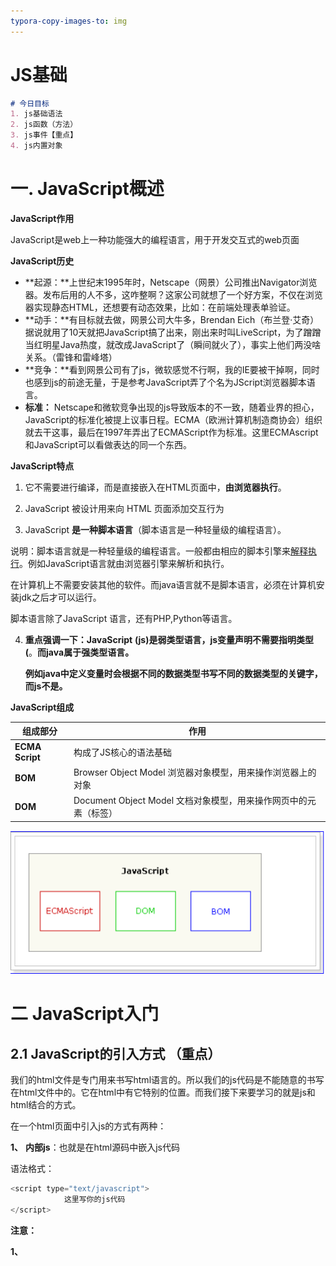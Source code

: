 ```yaml
---
typora-copy-images-to: img
---
```




# JS基础

```markdown
# 今日目标
1. js基础语法
2. js函数（方法）
3. js事件【重点】
4. js内置对象
```



# 一. JavaScript概述

**JavaScript作用**

JavaScript是web上一种功能强大的编程语言，用于开发交互式的web页面

**JavaScript历史**

- **起源：**上世纪末1995年时，Netscape（网景）公司推出Navigator浏览器。发布后用的人不多，这咋整啊？这家公司就想了一个好方案，不仅在浏览器实现静态HTML，还想要有动态效果，比如：在前端处理表单验证。
- **动手：**有目标就去做，网景公司大牛多，Brendan Eich（布兰登·艾奇）据说就用了10天就把JavaScript搞了出来，刚出来时叫LiveScript，为了蹭蹭当红明星Java热度，就改成JavaScript了（瞬间就火了），事实上他们两没啥关系。（雷锋和雷峰塔）
- **竞争：**看到网景公司有了js，微软感觉不行啊，我的IE要被干掉啊，同时也感到js的前途无量，于是参考JavaScript弄了个名为JScript浏览器脚本语言。
- **标准：** Netscape和微软竞争出现的js导致版本的不一致，随着业界的担心，JavaScript的标准化被提上议事日程。ECMA（欧洲计算机制造商协会）组织就去干这事，最后在1997年弄出了ECMAScript作为标准。这里ECMAscript和JavaScript可以看做表达的同一个东西。



**JavaScript特点**

1. 它不需要进行编译，而是直接嵌入在HTML页面中，**由浏览器执行**。

2. JavaScript 被设计用来向 HTML 页面添加交互行为

3.  JavaScript **是一种脚本语言**（脚本语言是一种轻量级的编程语言）。 

   说明：脚本语言就是一种轻量级的编程语言。一般都由相应的脚本引擎来[解释执行](https://www.baidu.com/s?wd=%E8%A7%A3%E9%87%8A%E6%89%A7%E8%A1%8C&tn=44039180_cpr&fenlei=mv6quAkxTZn0IZRqIHckPjm4nH00T1Y3uhmdPjmvrH6sPjbknWT30ZwV5Hcvrjm3rH6sPfKWUMw85HfYnjn4nH6sgvPsT6KdThsqpZwYTjCEQLGCpyw9Uz4Bmy-bIi4WUvYETgN-TLwGUv3EnHDknH0vnH01PH0YPHmknH04rf)。例如JavaScript语言就由浏览器引擎来解析和执行。

   在计算机上不需要安装其他的软件。而java语言就不是脚本语言，必须在计算机安装jdk之后才可以运行。

   脚本语言除了JavaScript 语言，还有PHP,Python等语言。

4. **重点强调一下：JavaScript** **(js)是弱类型语言，js变量声明不需要指明类型(**。**而java属于强类型语言。**

   **例如java中定义变量时会根据不同的数据类型书写不同的数据类型的关键字，而js不是。**



 **JavaScript组成**

| **组成部分**    | **作用**                                                     |
| --------------- | ------------------------------------------------------------ |
| **ECMA Script** | 构成了JS核心的语法基础                                       |
| **BOM**         | Browser Object Model 浏览器对象模型，用来操作浏览器上的对象  |
| **DOM**         | Document Object Model 文档对象模型，用来操作网页中的元素（标签） |

![image-20200817111407482](img\image-20200817111407482.png)



# 二 JavaScript入门

## 2.1  **JavaScript的引入方式** **（重点）**

我们的html文件是专门用来书写html语言的。所以我们的js代码是不能随意的书写在html文件中的。它在html中有它特别的位置。而我们接下来要学习的就是js和html结合的方式。

在一个html页面中引入js的方式有两种：

**1、** **内部js**：也就是在html源码中嵌入js代码

语法格式：

```javascript
<script type="text/javascript">
			这里写你的js代码
</script>
```

**注意：**

​	**1、<script>标签可以写在html页面中的任何地方。而且一个页面中可以有多个<script>标签。**

​	**2、type="text/javascript"可以省略**

经验： 

​	一般我们的JS是需要操作DOM元素的也就是页面上的标签，如果JS代码写在页面上面，想通过js代码获取某个标签是拿不到的。因为JS是阻塞式加载语言，就是必须是自上往下加载，有点类似单线程。当浏览器在执行js[代码](http://www.xuebuyuan.com/)时，不能同时做其它事情，即<script>每次出现都会让页面等待脚本的解析和执行，JS代码执行完成后，才继续加载页面。

​	所以这种方式引入JS我们的代码一般是写在body标签的下面的 。因为只有整个页面即html中的所有标签加载完成之后才可以使用js代码操作标签。而css属于并行加载语言，所以可以书写在head标签中。

问题：

​	假设多个页面都要用到同样的js代码的时候，我们可以在每个js页面复制一份。但是当我们需要对js代码进行修改的时候，这个时候需要在每个页面都进行修改，非常麻烦，所以上面这种方法不能提高js的复用性。接下来我们要学习的就是js与html的另一种结合方式，也就是引入外部js文件。

​		

**2、** **外部js**：也就是将js代码单独写成一个js文件(扩展名是 .js而不是 .javascript), 在html代码中引入这个封装好的js文件

语法格式：

```javascript
<script type="text/javascript" src="xxx.js"></script>
```

**注意：无论是内部js还是外部js在html中引入的位置是随意的，<head>标签中可以引入，<body>标签一样可以引入**

经验： 

因为JS是阻塞式加载（当加载JS的时候啥事都不能做，只能去加载JS）。如果JS比较多，这样我们的页面就得不到加载，可能会出现白屏现象，所以一般我们引入外部JS文件也都是写到body的下面。

## 2.2 JS三种输出方式

java可以输出到idea的控制台，而js需要浏览器来解析，所以我们想输出某个变量的值必须输出到浏览器中。

JS三种输出方式

    1. alert(输出信息);页面弹出框 
              框输出字符 (会抢夺焦点)
              (一般电脑屏幕只允许一个焦点)
    
    2. 直接输出到浏览器的控制台中：console.log(输出信息);
       说明：console表示控制台。log表示日志。
          但是运行看不到任何效果，必须在浏览器页面中按f12才可以看到。
    3. 输出html内容到页面  document.write(输出信息);
       (系统换行符 \r\n 浏览器不识别, 浏览器识别<br>标签 )

```html
<!DOCTYPE html>
<html lang="zh-CN">
<head>
    <meta charset="UTF-8">
    <title>02-JS三种输出方式</title>

</head>
<body>
    aa <br>
    bb
     <script>
         // alert("警告:今晚有鱼~~")

        document.write("哈哈,网页输出");
        document.write("<br>");
        document.write("哈哈,网页输出2");

         console.log("浏览器控制台"); // 相当于 system.out.print()
     </script>

</body>
</html>
```



## 2.3 JS变量声明

java是强类型语言，注重变量的定义，所以在java中定义变量类型的方式如下：

```java
// 整型
int i = 1314;
// 浮点型
double d = 521.1314;
// 字符型
char c ='c';
// 字符串型
String str = "用心做教育";
//布尔型
boolean b = true;
// 常量
final Integer PI = 3.14;
```

js是弱类型语言，不注重变量的定义，所以在js中定义变量的类型方式如下：

   js : 弱类型语言，变量有类型,但是不需要在定义时声明
          js的基础语法: ECMAScript 简称ES
        1.es5 : var (variable) 变量
                   var有一些作用域问题,被淘汰了
        2.es6 :
                   **1. let  定义变量(允许改变)**

​				   2. const 定义常量(恒定不变)

  3.js代码不需要编译,直接浏览器解释运行
​                   (js有没问题,最终参考的是浏览器)

  4.      为什么idea会提示let/const 报错呢?
                因为idea默认使用es5的语法来检查js代码， 我们要换成es6
  5.      在js中没有字符类型概念。所以单引号和双引号表示的是一个意思。



```html
<!DOCTYPE html>
<html lang="zh-CN">
<head>
    <meta charset="UTF-8">
    <title>03-JS变量声明</title>

</head>
<body>

<script>
        /*
        *   java: 强类型语言
        *       定义变量的时候,必须声明类型
        * */
    // String str = "用心做教育";
    // int i = 1314;
    // double d = 521.1314;
    // final Integer PI = 3.14;
    // boolean b = true;

       
        var str = "用心做教育"
        var i = 1314
        var PI = 3.14
        console.log(str)

        let str2 = '用心做教育'
        let i2 = 1314
        const PI2 = 3.14
        console.log(PI2)
</script>
</body>
</html>
```

说明：

1.为什么idea会提示let/const 报错呢?

![image-20200818212747735](img\image-20200818212747735.png)

因为idea默认使用es5的语法来检查js代码，我们要换成es6。

![image-20200818212933275](img\image-20200818212933275.png)

![image-20200818213039258](img\image-20200818213039258.png)

**2.在js中没有字符串类型概念，只有字符类型。所有在JS中字符串的表示使用单引号和双引号都可以。开发中使用单引号相对来说多一些。**

3.问题：在js中，由于定义任意的数据类型都使用let关键字。那么怎么去查看某个变量的数据类型呢？ 使用关键字： **typeof**。

使用格式：  **typeof 变量名 **

代码示例：

![](img\4-1575512537294-1597757942975.bmp)

实现效果：

![](img\5-1575512537294-1597757942976.bmp)

**注意：typeof 变量名，返回值都是字符串类型。**



## 2.4 JS数据类型

跟java一样，js的数据类型也分为**基本数据类型**(原始数据类型)和**引用数据类型**(复合数据类型)，而JS中一共有6种数据类型，其中5种基本数据类型和1种引用数据类型。

**1、** **基本数据类型（原始数据类型）**

​	数字类型：number       包含了小数和整数

​	布尔类型：boolean       只有两个值： true（真）| false（假）

​	字符串类型：String       包含字符和字符串，既可以使用双引号又可以使用单引号

​	未定义类型：undefined   只有一个值，即 undefined未定义

​	空类型：null             只有一个值 null，表示空对象

​	**补充**:值 undefined 实际上是从值 null 派生来的，因此 ECMAScript 把它们定义为相等的。**alert(null == undefined);  输出 "true"，**尽管这两个值相等，但它们的含义不同。

**2、** **引用数据类型(复合数据类型)**

object : 对象

与java一样，js中的对象都是引用数据类型，所以你也可以使用我们所熟知的**new**关键字来“创建对象”。

例如：

创建一个上帝对象：  **var** obj = new Object();

创建一个日期对象：  **var** date = new Date();





# 三 JavaScript基础语法【记住不同点】

## 3.1 JS运算符

在js中，JavaScript运算符与Java运算符基本一致。

​	1、赋值运算符：等号(=), 举例： var x = 5。

​	2、比较运算符： >  <  >= <=   ==  !=   ===  !== 

​		 == 和 === 的区别：

​			两者都可以用来比较两个变量的值是否相等。

​			== 先做数据类型的转换，再进行比较。比如可以将整数转换为字符串，或者将字符串转换为整数等。

​			=== 全等 严格的比较，如果符号两侧的数据类型不一致，则立刻返回false。

代码示例：

![](img\6-1597758325380.bmp)

实现效果：

![](img\7-1597758325380.bmp)

!= 和 !== 的区别：

​	!= 在表达式两边的数据类型不一致时,会隐式转换为相同数据类型,然后对值进行比较.

​	!== 不会进行类型转换,在比较时除了对值进行比较以外,还比较两边的数据类型,它是恒等运算符===的非形式.

案例代码如下：

![](img\8-1597758325380.bmp)

实现效果：

![](img\9-1597758325380.bmp)

​	3、逻辑运算符：  &&  ||   ！ 

​		&&  并且，双与：只有运算符两侧都为true，结果才是true； 一假即假。

​		||    或者，双或：只要运算符两侧有一个是true，结果就是true；一真即真。

​		!    取反： !true = false;  !false=true;

**需要注意的是**，在js中，不光boolean值能够参与逻辑运算。所有的值都能参与逻辑运算.

代码示例：

![](img\10-1597758325380.bmp)

总结一下JS中**6个假的：**

```
数字0， 空字符串‘’或者"", false,  空null,  undefined,  NaN
```

NaN:  Not a Number 不是一个数字

例如： 1 -‘abc’ -> 表示1减去字符’abc’--》不属于一个数字--》NaN

案例代码：

![](img\11-1597758325380.bmp)

​	4、算数运算符： +  -  *  /  % 

​	**注意： + 号比较特殊 因为除了可以进行算数运算，还可以进行字符串的拼接。这点和java是一样的。**

​	5、三元运算符：  条件表达式1 ? 条件表达式2 : 条件表达式3; 

​	![](img\12-1597758325381.bmp)



## 3.2 JS流程控制

跟java一样，js也存在if、if-else、switch、for、while、do-while等逻辑语句，与java使用方式一致，此处不再一一阐述



## 3.3 var和let的区别(了解)

```html
<!DOCTYPE html>
<html lang="zh-CN">
<head>
    <meta charset="UTF-8">
    <title>05-经验值分享</title>

</head>
<body>

<script>
    // for循环举例：var声明变量全局作用域、let声明变量是局部作用域
    for (var i = 0; i < 5; i++) {
        document.write('<h3>我是var修饰遍历的内容</h3>')
    }
    console.log(i);

    for (let j = 0; j < 5; j++) {
        document.write('<h3>我是let修饰遍历的内容</h3>')
    }
    // console.log(j);

    {
        var a = 10;
        let b = 5;
    }
    console.log(a); // 可以取到
    console.log(b); // 不能取到

</script>
</body>
</html>
```





# 四 JS函数【方法】

在java中,当我们需要多次使用一段代码的功能的时候，我们可以使用方法来封装这段代码。当然，在js中我们也可以使用函数来封装一段js代码。下面一起来学习js中函数。

js的函数是js非常重要的组成部分，js最常用的函数的定义方式有两种，需要注意的是在js中，通过**function**关键字来定义函数



## 4.1 普通函数【重点】

语法格式：

```javascript
function 函数名(参数列表) {//形参类型不需要书写，直接书写变量名即可
js逻辑代码
}
函数调用：函数名(实际参数);
一定要加上小括号
```

js中函数中有一些与我们java中不一样的地方。我们**重点学习**如下这些不一样的地方。因为下面4点会涉及到我们日常的开发中。

1、 函数需要被调用才能执行。

2、 js中，如果函数需要返回值我们直接return就行了。

​		定义函数的时候不需要声明返回值的类型，因为js是弱数据类型，返回什么数据类型都是let。

3、 在js中，如果我们需要给函数传递参数，那么我们直接写变量名就行，不需要声明传入变量的类型。

4、 在js中，不存在函数重载的概念，如果2个函数名相同，后面出现的函数会覆盖前面的函数。

 

上述js函数的注意事项代码示例如下：

```html
<!DOCTYPE html>
<html>

	<head>
		<meta charset="UTF-8">
		<title></title>
	</head>

	<body>
		<script type="text/javascript">
			/*
			1、函数需要被调用才能执行。
			2、js中，如果函数需要返回值我们直接return就行了。
					定义函数的时候不需要声明返回值的类型，因为js是弱数据类型，返回什么数据类型都是let。
			3、在js中，如果我们需要给函数传递参数，那么我们直接写变量名就行，不需要声明传入变量的类型。
			4、在js中，不存在函数重载的概念，如果2个函数名相同，后面出现的函数会覆盖前面的函数。
			*/
			/*
			 * 函数定义格式：
			 * function 函数名(参数列表)
			 * {}
			 */
			//定义一个函数
			function fn()
			{
				console.log(12);
			}
			//1、函数需要被调用才能执行。
			fn();
			//2、js中，如果函数需要返回值我们直接return就行了。
			//定义函数的时候不需要声明返回值的类型，因为js是弱数据类型，返回什么数据类型都是var。
			//定义一个函数
			function fn1()
			{
				return 'hello';
			}
			//调用函数
			var result=fn1();
			console.log(result);
			//3、在js中，如果我们需要给函数传递参数，那么我们直接写变量名就行，不需要声明传入变量的类型。
			//定义一个函数
			function fn2(a)
			{
				console.log(a);
			}
//			fn2(3);
			fn2('hello');
			//4、在js中，不存在函数重载的概念，如果2个函数名相同，后面出现的函数会覆盖前面的函数。
			//定义一个函数
			function fn3()
			{
				console.log('world');
			}
			function fn3()
			{
				console.log('js');
			}
			//调用函数
			fn3();//;'js'
		</script>
	</body>
</html>
```

实现效果：

![](img\13-1597758539446.bmp)

下面这些点大家**自行学习，**因为如下的不同之处我们正常开发很少去触及。**了解一下就行**

1、 如果函数的声明带有参数，但是调用时不带参数，函数也可以正常被调用。

2、 如果函数声明时没有参数列表，调用的时候传入参数，函数也能照样执行。

3、 在JS中,可以使用arguments来获取实际传入的参数。arguments是实参的参数数组。

代码示例：

```javascript
//5、如果函数的声明带有参数，但是调用时不带参数，函数也可以正常被调用。
			//定义带有参数的函数
			function fn4(a,b)
			{
				console.log(a+'函数被执行了'+b);
			}
			//调用函数
			//注意：如果不传递任何数据，参数显示是undefined
			fn4();//undefined函数被执行了undefined
			let c;
			console.log(c);//undefined
			//6、如果函数声明时没有参数列表，调用的时候传入参数，函数也能照样执行。
			//定义函数
			function fn5()
			{
				console.log('函数被执行了');
			}
			//调用函数
			fn5(14,23);//函数被执行了
			//7.在JS中,可以使用arguments来获取实际传入的参数。arguments是实参的参数数组。
			//定义函数
			function fn6()
			{
//				console.log(arguments);
				//遍历数组
				for (var i = 0; i < arguments.length; i++) {
					console.log(arguments[i]);
				}
			}
			//调用自定义函数
			fn6(12,34);
```

实现效果：

![](img\14-1597758539446.bmp)



## 4.2 匿名函数

匿名函数也就是没有名字的函数

语法格式：

```javascript
function(参数列表){
js逻辑代码
}
```

匿名函数**没有办法直接调用**，一般情况下匿名函数有两种使用场景：

**第一种：** 将匿名函数赋值给一个变量，使用变量调用函数。

​	定义函数并赋值给变量：

```javascript
let fn = function(参数列表) {
js逻辑代码
}；
```

调用函数：fn(实际参数);

上述匿名函数代码演示如下所示：

```javascript
function fn6()
{
//				console.log(arguments);
//遍历数组
for (let i = 0; i < arguments.length; i++) {
console.log(arguments[i]);
}
}
//调用自定义函数
fn6(12,34);
/*
* 匿名函数：格式：
* function(参数列表){
* 	
* }
* 匿名函数没有名字，不能直接让匿名函数执行，让匿名函数执行，有两种方式：
* 1.将匿名函数赋值给一个变量，然后通过变量名(参数列表)方式调用
*/
//定义一个匿名函数
let fn7=function()
{
console.log('匿名函数被执行了');
}
//执行上述匿名函数
fn7();
//对于函数而言，其实函数名本身指向的就是函数。
//输出上述函数名fn6的名字
console.log(fn6);
```

匿名函数：

![](img\15-1597758592011.bmp)

说明：对于函数而言，其实函数名本身指向的就是函数。

**第二种：** 匿名函数直接作为另一个函数的实际参数传递。

​	例如：

```javascript
function xxx( 数字类型参数，字符串类型的参数，函数类型的参数 ) {

// js逻辑代码

}
```

调用该函数： xxx( 100,”abc”,function(){…} );

上述匿名函数代码演示如下所示：

```javascript
/*
			 * 让匿名函数执行方式二：匿名函数作为函数参数
			 */
			//定义一个函数,第二个参数y接收一个匿名函数
			function fn8(x,y)
			{
				//输出x和y
				console.log('x='+x);//x=100
				console.log('y='+y);//y=function(){console.log(5);}
				//调用匿名函数
				y();
			}
			//调用函数，第二个参数是匿名函数
			fn8(100,function(){
				console.log(5);
			});	
```

实现效果：

![](img\16-1597758592011.bmp)



# **五** **轮播图**

## 5.1、 **案例需求**

这里我们使用的是黑马办公网站。

思想就是时间过几秒，切换下图片，即改变下引入图片的地址。循环可以重复改变引入图片的地址，但是使用循环时间不好控制。所以在js中提供一个新的API,

叫做定时器setInterval。

```html
补充：引入图片地址：<img src="img/1.jpg" width="100%"/>。
```

![](img\23-1597758766603.bmp)

## **5.2、** **相关知识点：定时器setInterval**

语法结构：

```javascript
var timer = window.setInterval(code, millisec) 按照指定的周期（间隔）来执行函数或代码片段。
	参数1： code 必须写。  执行的函数名或执行的代码字符串。 
	参数2： millisec 必须写。时间间隔，单位：毫秒。
window可以理解为浏览器窗口。后面会讲解。
timer 返回值：一个可以传递给 window.clearInterval(定时器的返回值) 从而取消对 code 的周期性执行的值。
在关闭定时器时需要使用定时器的返回值作为参数，否则不知道关闭哪个定时器。
例如：
方式：函数名 ， 	setInterval(show, 100);  √ show 表示函数名，100表示每隔100豪秒执行这个函数。
```

**注意：**调用函数时**window.可以省略。**

window.setInterval() 等效 setInterval()。

需求：开启一个定时器，每隔1秒钟输出一次 hello world。

​	代码示例：

```html
<!DOCTYPE html>
<html>
	<head>
		<meta charset="UTF-8">
		<title></title>
	</head>
	<body>
		<script type="text/javascript">
			/*
			 * 需求：开启一个定时器，每隔1秒钟输出一次 hello world。
			   分析：
			   window.setInterval(code,millsec);
			   参数：
			   code 表示代码片段，一般都是一个函数
			   millsec : 表示时间段，每隔millsec时间执行code
			   注意：这里的window.可以省略
			 */
			//开启一个定时器
			/*
			 * 在使用函数时何时加小括号？
			 * 如果函数是自己使用的，那么就必须加小括号。
			 * 如果函数不是自己使用，那么就不用加小括号。
			 * 比如下面在使用fn函数时就不是自己使用，那么就不用加小括号。
                原因：因为只要函数名写小括号，例如fn()，那么就会立刻调用，这样setInterval()函数有可能就调用不了了
			 */
            //匿名函数
/*window.setInterval(function() {
                 console.log("hello world");
            }, 1000);*/
//			window.setInterval(fn,1000);//注意，如果这里不使用匿名函数，这里使用自定义函数时不要加()
            //window.setInterval(fn,1000) 表示开启定时器
			var timer = window.setInterval(fn,1000);//注意，如果这里不使用匿名函数，这里使用自定义函数时不要加()
			//可以将函数抽取出来
			function fn(){
				console.log("hello world");//这里的hello world是等1s之后才执行的
                //关闭定时器 书写在函数内部
				//window.clearInterval(timer);
			}
			/*
			 * 关闭定时器，根据定时器的名字来关闭
			 * 在这里关闭定时器是不可以的，因为程序是顺序执行，并且执行很快，同时由于定时器是在过1s后才输出 hello world 
* 还没有执行定时器要执行的函数，就已经将定时器给关闭了。
			 * 所以为了关闭定时器有效果，可以将这句话放到fn函数体中
			 */
//			window.clearInterval(timer);
		</script>
	</body>
</html>
```

说明：

1）在使用函数时何时加小括号？

​	如果函数是自己使用的，那么就必须加小括号。例如之前的用法，定义好函数，直接通过函数名调用，单独让函数执行。

​	 如果函数不是自己使用，那么就不用加小括号。比如上面在使用fn函数时就不是自己使用，那么就不用加小括号。

​	原因：因为只要函数名写小括号，例如fn()，那么就会立刻调用，这样setInterval()函数有可能就调用不了了

2) 上述使用定时器的地方：window.setInterval(fn,1000); 这里的fn函数是在等1s之后才执行的。

3) 定时器关闭，具体看开发中的需求需不需要关闭。

4) 关闭定时器，根据定时器的名字来关闭.关闭定时器的代码：window.clearInterval(timer); 要书写在函数fn里面。因为程序是顺序执行，并且执行很快，同时由于定时器是在过1s后才输出 hello world 。这样就会导致还没有执行定时器要执行的函数，就已经将定时器给关闭了。所以为了关闭定时器有效果，可以将这句话放到fn函数体中。

实现效果：

![](img\24-1597758766603.bmp)

## **5.3、** **案例分析**

有的同学想在head标签里面去写JS代码，但是想要在head标签里面写，就必须等整个页面加载完成，不然是获取不到图片标签的，因为程序是自上往下加载，所以给大家介绍一个事件,当页面加载完成的时候，我们在事件后面的函数（事件函数）里面来获取元素。

```javascript
window.onload = function() {
	// 页面加载完成的时候会执行这个函数
};
```

1、 为页面设置加载事件onload

2、 给轮播图的图片设置一个id

3、 根据id来获取到轮播图的图片

4、 开启定时器，2000毫秒重新设置图片的src属性

关于window.onload=function(){};的代码解释：

需求：获取文本框输入的值并输出到浏览器中。

```html
<!DOCTYPE html>
<html>
	<head>
		<meta charset="UTF-8">
		<title></title>
		<script type="text/javascript">
			//需求：获取文本框输入的值并输出到浏览器中
			/*
			 * 由于页面是从上往下加载,所以在执行：
			 * var value=document.getElementById('txt').value;
			 * 代码时，还没有加载到下面的input标签，所以会报错：
			 * Uncaught TypeError: Cannot read property 'value' of null
			 * 所以我们一般建议书写js的代码写在页面下面。
			 * 如果想写在这里，可以通过window.onload来实现，他表示在整个页面加载完毕之后在执行这里面的代码
			 */
//			var value=document.getElementById('txt').value;
//			console.log(value);
			window.onload = function()
			{
				var value=document.getElementById('txt').value;
				console.log(value);		
			};
		</script>
	</head>
	<body>
		<input type="text"  id="txt" value="哈哈" />
	</body>
</html>
```

注意：由于页面是从上往下加载,所以在执行：

var value=document.getElementById('txt').value;

​	   代码时，还没有加载到下面的input标签，所以会报错：Uncaught TypeError: Cannot read property 'value' of null

​	所以我们一般建议书写js的代码写在页面下面。

​	如果想写在这里，可以通过window.onload来实现，他表示在整个页面加载完毕之后在执行这里面的代码

## **5.4、** **案例实现**

第一步：在当前项目下新建一个 轮播图案例演示 的文件夹，然后将课前资料中img文件夹中的所有图片拷贝到轮播图案例演示 的文件夹下

![](img\25-1597758766603.bmp)

第二步：然后新建一个主页index.html。

![](img\26-1597758766603.bmp)

第三步：

将下面的代码复制到新建的页面index.html中。

```html
<!DOCTYPE html>
<html>

	<head>
		<meta charset="UTF-8">
		<title></title>
	</head>

	<body>
		<!--width="100%"表示自适应父容器body的大小，这里就是整个页面-->
		<!--由于页面上此时还会有边框，所以这里直接将边框去掉就可以，拿掉 border="1"-->
		<table cellspacing="0" width="100%" cellpadding="0">
			<tr>
				<td>
					<!--topbar : 1行3列表格-->
					<table width="100%">
						<tr>
							<!--这里的&nbsp;&nbsp;为了能够让
								黑马程序员的图片向右靠一些
							-->
							<td>&nbsp;&nbsp;<img src="img/logo2.png" /></td>
							<td><img src="img/header.jpg" /></td>
							<td align="center">
								<!--这里的&nbsp;为了能够让登录、注册和购物车之间的距离大一点-->
								<a href="javascript:;">登录</a>&nbsp;
								<a href="javascript:;">注册</a>&nbsp;
								<a href="javascript:;">购物车</a>
							</td>
						</tr>
					</table>
				</td>
			</tr>
			<tr>
				<td>
					<!--导航条：1行2列表格-->
					<!--
						width="100%" 表示适应父标签大小
						bgcolor="black" 表示表格背景颜色是黑色
						height 表示表格高度是50
					-->
					<table width="100%" bgcolor="black" height="50">
						<tr>
							<td>
								<!--
									&nbsp;&nbsp; 表示首页字体向右靠靠
								-->
								&nbsp;&nbsp;
								<a href="javascript:;">
									<font color="white" size="5">首页</font>
								</a>&nbsp;
								<!--&nbsp; 在这里表示
									首页  手机数码  电脑办公  电脑办公  电脑办公  电脑办公距离大一些
								-->
								<a href="javascript:;">
									<font color="white">手机数码</font>
								</a>&nbsp;
								<a href="javascript:;">
									<font color="white">电脑办公</font>
								</a>&nbsp;
								<a href="javascript:;">
									<font color="white">电脑办公</font>
								</a>&nbsp;
								<a href="javascript:;">
									<font color="white">电脑办公</font>
								</a>
							</td>
							<!--
								align="right" 表示输入的文本框和提交按钮在表格最右面
							-->
							<td align="right">
								<!--placeholder 属性表示文本框中默认显示的内容-->
								<!--
									<input type="text"/> 表示输入文本框
									<input type="button"/> 表示按钮
								-->
								<input type="text" placeholder="Search" />
								<input type="button" value="Submit" />&nbsp;&nbsp;
							</td>
						</tr>
					</table>
				</td>
			</tr>
			<tr>
				<td>
					<!--轮播图：一张图片-->
					<!--轮播图暂时不书写，这里只写一张图片-->
					<img src="img/1.jpg" width="100%" />
				</td>
			</tr>
			<tr>
				<td>
					<!--热门商品：3行7列表格-->
					<table width="100%">
						<tr>
							<td colspan="7">
								<!--
								注意：在html中有种标签叫做块级标签，只能自己独立占一行。
								这样的标签有：标题标签hn、段落标签p、列表标签ul等
								但是我们这里需要让热门商品的字和图片在一行，我们可以将
								图片放到h3标题中
								-->
								<h3>热门商品&nbsp;<img src="img/title2.jpg"/></h3>
							</td>
							<!--<td colspan="6">
								&nbsp;<img src="img/title2.jpg"/>
							</td>-->
						</tr>
						<!--
							 align="center" 为了让这一行所有列都居中
						-->
						<tr align="center">
							<!--
								rowspan="2" 为了让这一列跨2行
							-->
							<td rowspan="2">
								<img src="img/big01.jpg" width="205" height="404" />
							</td>
							<!--
								colspan="3" 为了让这一列跨3列
							-->
							<td colspan="3">
								<img src="img/middle01.jpg" />
							</td>
							<td>
								&nbsp;&nbsp;<img src="img/small03.jpg" /><br />
								<a href="javascript:;">
									<font color="black">冬瓜</font>
								</a><br />
								<font color="red">¥299.00</font>
							</td>
							<td>
								&nbsp;&nbsp;<img src="img/small03.jpg" /><br />
								<a href="javascript:;">
									<font color="black">冬瓜</font>
								</a><br />
								<font color="red">¥299.00</font>
							</td>
							<td>
								&nbsp;&nbsp;<img src="img/small03.jpg" /><br />
								<a href="javascript:;">
									<font color="black">冬瓜</font>
								</a><br />
								<font color="red">¥299.00</font>
							</td>
						</tr>
						<tr align="center">
							<!--<td></td>-->
							<!--由于上一行的第一列跨2行，所以这一行的第一列去掉-->
							<td>
								&nbsp;&nbsp;<img src="img/small03.jpg" /><br />
								<a href="javascript:;">
									<font color="black">冬瓜</font>
								</a><br />
								<font color="red">¥299.00</font>
							</td>
							<td>
								&nbsp;&nbsp;<img src="img/small03.jpg" /><br />
								<a href="javascript:;">
									<font color="black">冬瓜</font>
								</a><br />
								<font color="red">¥299.00</font>
							</td>
							<td>
								&nbsp;&nbsp;<img src="img/small03.jpg" /><br />
								<a href="javascript:;">
									<font color="black">冬瓜</font>
								</a><br />
								<font color="red">¥299.00</font>
							</td>
							<td>
								&nbsp;&nbsp;<img src="img/small03.jpg" /><br />
								<a href="javascript:;">
									<font color="black">冬瓜</font>
								</a><br />
								<font color="red">¥299.00</font>
							</td>
							<td>
								&nbsp;&nbsp;<img src="img/small03.jpg" /><br />
								<a href="javascript:;">
									<font color="black">冬瓜</font>
								</a><br />
								<font color="red">¥299.00</font>
							</td>
							<td>
								&nbsp;&nbsp;<img src="img/small03.jpg" /><br />
								<a href="javascript:;">
									<font color="black">冬瓜</font>
								</a><br />
								<font color="red">¥299.00</font>
							</td>
						</tr>
					</table>
				</td>
			</tr>
			<tr>
				<td>
					<!--广告：一张图片-->
					<img src="img/ad.jpg" width="100%" />
				</td>
			</tr>
			<tr>
				<td>
					<!--热门商品：3行7列表格-->
					<table width="100%">
						<tr>
							<td colspan="7">
								<!--
								注意：在html中有种标签叫做块级标签，只能自己独立占一行。
								这样的标签有：标题标签hn、段落标签p、列表标签ul等
								但是我们这里需要让热门商品的字和图片在一行，我们可以将
								图片放到h3标题中
								-->
								<h3>热门商品&nbsp;<img src="img/title2.jpg"/></h3>
							</td>
							<!--<td colspan="6">
								&nbsp;<img src="img/title2.jpg"/>
							</td>-->
						</tr>
						<!--
							 align="center" 为了让这一行所有列都居中
						-->
						<tr align="center">
							<!--
								rowspan="2" 为了让这一列跨2行
							-->
							<td rowspan="2">
								<img src="img/big01.jpg" width="205" height="404" />
							</td>
							<!--
								colspan="3" 为了让这一列跨3列
							-->
							<td colspan="3">
								<img src="img/middle01.jpg" />
							</td>
							<td>
								&nbsp;&nbsp;<img src="img/small03.jpg" /><br />
								<a href="javascript:;">
									<font color="black">冬瓜</font>
								</a><br />
								<font color="red">¥299.00</font>
							</td>
							<td>
								&nbsp;&nbsp;<img src="img/small03.jpg" /><br />
								<a href="javascript:;">
									<font color="black">冬瓜</font>
								</a><br />
								<font color="red">¥299.00</font>
							</td>
							<td>
								&nbsp;&nbsp;<img src="img/small03.jpg" /><br />
								<a href="javascript:;">
									<font color="black">冬瓜</font>
								</a><br />
								<font color="red">¥299.00</font>
							</td>
						</tr>
						<tr align="center">
							<!--<td></td>-->
							<!--由于上一行的第一列跨2行，所以这一行的第一列去掉-->
							<td>
								&nbsp;&nbsp;<img src="img/small03.jpg" /><br />
								<a href="javascript:;">
									<font color="black">冬瓜</font>
								</a><br />
								<font color="red">¥299.00</font>
							</td>
							<td>
								&nbsp;&nbsp;<img src="img/small03.jpg" /><br />
								<a href="javascript:;">
									<font color="black">冬瓜</font>
								</a><br />
								<font color="red">¥299.00</font>
							</td>
							<td>
								&nbsp;&nbsp;<img src="img/small03.jpg" /><br />
								<a href="javascript:;">
									<font color="black">冬瓜</font>
								</a><br />
								<font color="red">¥299.00</font>
							</td>
							<td>
								&nbsp;&nbsp;<img src="img/small03.jpg" /><br />
								<a href="javascript:;">
									<font color="black">冬瓜</font>
								</a><br />
								<font color="red">¥299.00</font>
							</td>
							<td>
								&nbsp;&nbsp;<img src="img/small03.jpg" /><br />
								<a href="javascript:;">
									<font color="black">冬瓜</font>
								</a><br />
								<font color="red">¥299.00</font>
							</td>
							<td>
								&nbsp;&nbsp;<img src="img/small03.jpg" /><br />
								<a href="javascript:;">
									<font color="black">冬瓜</font>
								</a><br />
								<font color="red">¥299.00</font>
							</td>
						</tr>
					</table>
				</td>
			</tr>
			<tr>
				<td>
					<!--footer:2行1列表格-->
					<table width="100%">
						<tr>
							<td>
								<img src="img/footer.jpg" width="100%" />
							</td>
						</tr>
						<tr>
							<td align="center">
								<a href="javascript:;">关于我们 </a>
								<a href="javascript:;">联系我们 </a>
								<a href="javascript:;">招贤纳士 </a>
								<a href="javascript:;">法律声明</a>
								<a href="javascript:;">友情链接 </a>
								<a href="javascript:;">支付方式 </a>
								<a href="javascript:;">配送方式 </a>
								<a href="javascript:;">服务声明 </a>
								<a href="javascript:;"> 广告声明 </a>
								<!--
									这里使用段落标签是因为我们观看页面发现上面和下面之间有间隙
								-->
								<p>Copyright &copy; 2005-2016 传智商城 版权所有</p>
							</td>
						</tr>
					</table>
				</td>
			</tr>
		</table>
	</body>
</html>
```

第四步：

运行查看下效果：

![](img\27-1597758766605.bmp)

第五步：开始实现轮播图：

实现轮播图的HTML代码：

说明：由于我们想通过js修改img标签中的src属性值，所以必须得先获取img标签，然后在获取img标签中的src属性，这样才能够修改src的属性值。

如果想获取img标签，我们必须给img标签添加一个id属性。id=“idImg”。

![](img\28-1597758766605.bmp)

实现轮播图的JS代码：

```html
<head>
		<meta charset="UTF-8">
		<title></title>
		<script type="text/javascript">
			//1.给页面添加一个在页面加载完成之后执行的事件
			window.onload=function()
			{
				//2.获取轮播图的img标签
				let img=document.getElementById("idImg");
				//设置定时器在2s后改变图片
				window.setInterval(changeImg,2000);
				/*
				 * 定义一个变量作为更改图片的名字
				 * 由于页面一加载就执行代码：<img src="img/1.jpg" width="100%" id="idImg"/>
				 * 当页面都加载完成之后在执行这里的js代码，所以定义n=1
				 */
				let n=1;
				//自定义函数改变img地址
				function changeImg()
				{
					/*
					 * 轮播图片初始化的地址：是img/1.jpg，过2s之后换成img/2.jpg，再过2s换成img/3.jpg
					 * 再过2s换成img/1.jpg，再过2s换成img/2.jpg。。。。。
					 * <img src="img/1.jpg" width="100%" id="idImg"/>
					 */
					//更改n
					n++;
					//判断n的大小,如果n=4，继续更改n=1
					if(n==4)
					{
						n=1;
					}
					img.src="img/"+n+".jpg";
				}
			};
		</script>
	</head>
```

# 六 **定时弹广告**

## **1、** **案例需求**

在平日浏览网页时，页面一打开可能会在几秒后显示广告，然后过几秒再隐藏广告。效果如下图所示：

![](img\29-1597845077481.bmp)

## **2、** **相关知识点**

### **2.1、** **JavaScript定时器：setTimeout** 

setTimeout() 在指定的毫秒数后调用函数或执行代码片段。和setInterval()不同的是setTimeout()只是执行一次，而setInterval()每隔指定的时间就会执行，

如果不停止计时器就会一直执行代码片段。

语法结构：

```javascript
window.setTimeout(code,millisec)
参数：
code  必需。要调用的函数。 
millisec 必需。在执行代码前需等待的毫秒数。
```

说明：setInterval() 以指定周期执行函数或代码片段。（上一个案例已经讲解）

 

代码示例：

需求：开启一个定时器 1秒之后输出Hello world，并且只输出一次。

```html
<!DOCTYPE html>
<html>
	<head>
		<meta charset="UTF-8">
		<title></title>
	</head>
	<body>
		<script type="text/javascript">
			/*
			 * 需求：开启一个定时器 1秒之后输出Hello world，并且只输出一次。
			 * setTimeout(code,millsec) 在一定时间只执行一次
			 */
			//使用setInterval()定时器执行
//			let timer=window.setInterval(function(){
//				console.log("Hello World");
//				window.clearInterval(timer);
//			},1000);
			//使用setTimeout完成
			let timer = window.setTimeout(function(){
				console.log("Hello World");
			},1000);
		</script>
	</body>
</html>
```

实现效果：

![](img\30-1597845077481.bmp)

### **2.2、** **JavaScript样式获取或修改**

**获取或设置样式：**

想完成弹出广告案例，除了使用上述介绍的定时器，还必须知道如何获取样式的获取和修改。

语法格式：

```javascript
obj.style.样式名		 获得指定“样式”的值。样式名包括标签的宽、高、背景颜色等。
obj.style.样式名= 样式值	 给指定“样式”设置样式。
	注意：如果属性有多个单词使用“-”连接，样式名书写的时候需要将“-”删除，并将后一个单词首字母大写。
	例如：background-color 需要改成 backgroundColor
```

需求：设置页面上某一个div，然后将div的高度设置为原来的div高度的2倍。

div起始高度和宽度是100px,背景颜色是红色。

~~~html
<div id="div" style="width: 100px;height: 100px;background-color: red;">
	我是div
</div>
~~~



代码示例：

```html
<!DOCTYPE html>
<html>
	<head>
		<meta charset="UTF-8">
		<title></title>
	</head>
	<body>
		<!--需求：设置页面上某一个div，然后将div的高度设置为原来的div高度的2倍。-->
		<div id="div" style="width: 100px;height: 100px;background-color: red;">
			我是div
		</div>
		<script type="text/javascript">
			//获取div
			var div = document.getElementById("div");
			//获取div的高度
			//div.style.height 获取样式： "100px"
//			console.log(div.style.height);
			/*
			 * 由于我们希望将原来的div高度进行增加2倍，而这里获取的是
			 * 字符串"100px"所以我们必须将这里的字符串变为数字100，这样才可以增加2倍
			 */
			var height = window.parseInt(div.style.height);//这里获取的就是数字100
//			console.log(height);
			//将高度翻倍在赋值给高度，注意，这里必须加上单位"px"
			div.style.height = height*2+"px";
			//更改背景颜色
//			div.style.backgroundColor="green";
		</script>
	</body>
</html>
```

实现效果：

![](img\31-1597845077481.bmp)

补充：

将一个字符串转换成一个数字使用：

```javascript
window.praseInt(字符串);
window.parseFloat(字符串);
```

例如：

```javascript
	window.parseInt('12abc');     12
	window.parseInt('12.5abc');   12
	window.parseInt('abc');       NaN  非数字
			
	window.parseFloat('12abc');     12
	window.parseFloat('12.5abc');   12.5
	window.parseFloat('abc');        NaN  非数字
```

## **3、** **弹出广告**案例分析

1. 页面加载成功后触发onload()事件

2. 加载成功后，触发延迟定时器，3秒后，开始显示广告。

3. 显示广告开始后，3秒后再次隐藏广告

## **4、** **案例实现**

步骤：

第一步：新建 一个页面index.html.

![](img\32-1597845077482.bmp)

第二步：将以下的html代码复制到index.html页面中：

```html
<!--width="100%"表示自适应父容器body的大小，这里就是整个页面-->
		<!--由于页面上此时还会有边框，所以这里直接将边框去掉就可以，拿掉 border="1"-->
		<table cellspacing="0" width="100%" cellpadding="0">
			<tr>
				<td>
					<!--topbar : 1行3列表格-->
					<table width="100%">
						<tr>
							<!--这里的&nbsp;&nbsp;为了能够让
								黑马程序员的图片向右靠一些
							-->
							<td>&nbsp;&nbsp;<img src="img/logo2.png" /></td>
							<td><img src="img/header.jpg" /></td>
							<td align="center">
								<!--这里的&nbsp;为了能够让登录、注册和购物车之间的距离大一点-->
								<a href="javascript:;">登录</a>&nbsp;
								<a href="javascript:;">注册</a>&nbsp;
								<a href="javascript:;">购物车</a>
							</td>
						</tr>
					</table>
				</td>
			</tr>
			<tr>
				<td>
					<!--导航条：1行2列表格-->
					<!--
						width="100%" 表示适应父标签大小
						bgcolor="black" 表示表格背景颜色是黑色
						height 表示表格高度是50
					-->
					<table width="100%" bgcolor="black" height="50">
						<tr>
							<td>
								<!--
									&nbsp;&nbsp; 表示首页字体向右靠靠
								-->
								&nbsp;&nbsp;
								<a href="javascript:;">
									<font color="white" size="5">首页</font>
								</a>&nbsp;
								<!--&nbsp; 在这里表示
									首页  手机数码  电脑办公  电脑办公  电脑办公  电脑办公距离大一些
								-->
								<a href="javascript:;">
									<font color="white">手机数码</font>
								</a>&nbsp;
								<a href="javascript:;">
									<font color="white">电脑办公</font>
								</a>&nbsp;
								<a href="javascript:;">
									<font color="white">电脑办公</font>
								</a>&nbsp;
								<a href="javascript:;">
									<font color="white">电脑办公</font>
								</a>
							</td>
							<!--
								align="right" 表示输入的文本框和提交按钮在表格最右面
							-->
							<td align="right">
								<!--placeholder 属性表示文本框中默认显示的内容-->
								<!--
									<input type="text"/> 表示输入文本框
									<input type="button"/> 表示按钮
								-->
								<input type="text" placeholder="Search" />
								<input type="button" value="Submit" />&nbsp;&nbsp;
							</td>
						</tr>
					</table>
				</td>
			</tr>
			<tr>
				<td>
					<!--轮播图：一张图片-->
					<!--轮播图暂时不书写，这里只写一张图片-->
					<!--给img标签添加id属性-->
					<img src="img/1.jpg" width="100%" id="idImg" />
				</td>
			</tr>
			<tr>
				<td>
					<!--热门商品：3行7列表格-->
					<table width="100%">
						<tr>
							<td colspan="7">
								<!--
								注意：在html中有种标签叫做块级标签，只能自己独立占一行。
								这样的标签有：标题标签hn、段落标签p、列表标签ul等
								但是我们这里需要让热门商品的字和图片在一行，我们可以将
								图片放到h3标题中
								-->
								<h3>热门商品&nbsp;<img src="img/title2.jpg"/></h3>
							</td>
							<!--<td colspan="6">
								&nbsp;<img src="img/title2.jpg"/>
							</td>-->
						</tr>
						<!--
							 align="center" 为了让这一行所有列都居中
						-->
						<tr align="center">
							<!--
								rowspan="2" 为了让这一列跨2行
							-->
							<td rowspan="2">
								<img src="img/big01.jpg" width="205" height="404" />
							</td>
							<!--
								colspan="3" 为了让这一列跨3列
							-->
							<td colspan="3">
								<img src="img/middle01.jpg" />
							</td>
							<td>
								&nbsp;&nbsp;<img src="img/small03.jpg" /><br />
								<a href="javascript:;">
									<font color="black">冬瓜</font>
								</a><br />
								<font color="red">¥299.00</font>
							</td>
							<td>
								&nbsp;&nbsp;<img src="img/small03.jpg" /><br />
								<a href="javascript:;">
									<font color="black">冬瓜</font>
								</a><br />
								<font color="red">¥299.00</font>
							</td>
							<td>
								&nbsp;&nbsp;<img src="img/small03.jpg" /><br />
								<a href="javascript:;">
									<font color="black">冬瓜</font>
								</a><br />
								<font color="red">¥299.00</font>
							</td>
						</tr>
						<tr align="center">
							<!--<td></td>-->
							<!--由于上一行的第一列跨2行，所以这一行的第一列去掉-->
							<td>
								&nbsp;&nbsp;<img src="img/small03.jpg" /><br />
								<a href="javascript:;">
									<font color="black">冬瓜</font>
								</a><br />
								<font color="red">¥299.00</font>
							</td>
							<td>
								&nbsp;&nbsp;<img src="img/small03.jpg" /><br />
								<a href="javascript:;">
									<font color="black">冬瓜</font>
								</a><br />
								<font color="red">¥299.00</font>
							</td>
							<td>
								&nbsp;&nbsp;<img src="img/small03.jpg" /><br />
								<a href="javascript:;">
									<font color="black">冬瓜</font>
								</a><br />
								<font color="red">¥299.00</font>
							</td>
							<td>
								&nbsp;&nbsp;<img src="img/small03.jpg" /><br />
								<a href="javascript:;">
									<font color="black">冬瓜</font>
								</a><br />
								<font color="red">¥299.00</font>
							</td>
							<td>
								&nbsp;&nbsp;<img src="img/small03.jpg" /><br />
								<a href="javascript:;">
									<font color="black">冬瓜</font>
								</a><br />
								<font color="red">¥299.00</font>
							</td>
							<td>
								&nbsp;&nbsp;<img src="img/small03.jpg" /><br />
								<a href="javascript:;">
									<font color="black">冬瓜</font>
								</a><br />
								<font color="red">¥299.00</font>
							</td>
						</tr>
					</table>
				</td>
			</tr>
			<tr>
				<td>
					<!--广告：一张图片-->
					<img src="img/ad.jpg" width="100%" />
				</td>
			</tr>
			<tr>
				<td>
					<!--热门商品：3行7列表格-->
					<table width="100%">
						<tr>
							<td colspan="7">
								<!--
								注意：在html中有种标签叫做块级标签，只能自己独立占一行。
								这样的标签有：标题标签hn、段落标签p、列表标签ul等
								但是我们这里需要让热门商品的字和图片在一行，我们可以将
								图片放到h3标题中
								-->
								<h3>热门商品&nbsp;<img src="img/title2.jpg"/></h3>
							</td>
							<!--<td colspan="6">
								&nbsp;<img src="img/title2.jpg"/>
							</td>-->
						</tr>
						<!--
							 align="center" 为了让这一行所有列都居中
						-->
						<tr align="center">
							<!--
								rowspan="2" 为了让这一列跨2行
							-->
							<td rowspan="2">
								<img src="img/big01.jpg" width="205" height="404" />
							</td>
							<!--
								colspan="3" 为了让这一列跨3列
							-->
							<td colspan="3">
								<img src="img/middle01.jpg" />
							</td>
							<td>
								&nbsp;&nbsp;<img src="img/small03.jpg" /><br />
								<a href="javascript:;">
									<font color="black">冬瓜</font>
								</a><br />
								<font color="red">¥299.00</font>
							</td>
							<td>
								&nbsp;&nbsp;<img src="img/small03.jpg" /><br />
								<a href="javascript:;">
									<font color="black">冬瓜</font>
								</a><br />
								<font color="red">¥299.00</font>
							</td>
							<td>
								&nbsp;&nbsp;<img src="img/small03.jpg" /><br />
								<a href="javascript:;">
									<font color="black">冬瓜</font>
								</a><br />
								<font color="red">¥299.00</font>
							</td>
						</tr>
						<tr align="center">
							<!--<td></td>-->
							<!--由于上一行的第一列跨2行，所以这一行的第一列去掉-->
							<td>
								&nbsp;&nbsp;<img src="img/small03.jpg" /><br />
								<a href="javascript:;">
									<font color="black">冬瓜</font>
								</a><br />
								<font color="red">¥299.00</font>
							</td>
							<td>
								&nbsp;&nbsp;<img src="img/small03.jpg" /><br />
								<a href="javascript:;">
									<font color="black">冬瓜</font>
								</a><br />
								<font color="red">¥299.00</font>
							</td>
							<td>
								&nbsp;&nbsp;<img src="img/small03.jpg" /><br />
								<a href="javascript:;">
									<font color="black">冬瓜</font>
								</a><br />
								<font color="red">¥299.00</font>
							</td>
							<td>
								&nbsp;&nbsp;<img src="img/small03.jpg" /><br />
								<a href="javascript:;">
									<font color="black">冬瓜</font>
								</a><br />
								<font color="red">¥299.00</font>
							</td>
							<td>
								&nbsp;&nbsp;<img src="img/small03.jpg" /><br />
								<a href="javascript:;">
									<font color="black">冬瓜</font>
								</a><br />
								<font color="red">¥299.00</font>
							</td>
							<td>
								&nbsp;&nbsp;<img src="img/small03.jpg" /><br />
								<a href="javascript:;">
									<font color="black">冬瓜</font>
								</a><br />
								<font color="red">¥299.00</font>
							</td>
						</tr>
					</table>
				</td>
			</tr>
			<tr>
				<td>
					<!--footer:2行1列表格-->
					<table width="100%">
						<tr>
							<td>
								<img src="img/footer.jpg" width="100%" />
							</td>
						</tr>
						<tr>
							<td align="center">
								<a href="javascript:;">关于我们 </a>
								<a href="javascript:;">联系我们 </a>
								<a href="javascript:;">招贤纳士 </a>
								<a href="javascript:;">法律声明</a>
								<a href="javascript:;">友情链接 </a>
								<a href="javascript:;">支付方式 </a>
								<a href="javascript:;">配送方式 </a>
								<a href="javascript:;">服务声明 </a>
								<a href="javascript:;"> 广告声明 </a>
								<!--
									这里使用段落标签是因为我们观看页面发现上面和下面之间有间隙
								-->
								<p>Copyright &copy; 2005-2016 传智商城 版权所有</p>
							</td>
						</tr>
					</table>
				</td>
			</tr>
		</table>
```

广告图片在页面中的效果：

![](img\33-1597845077482.bmp)

第三步：给广告图片的img标签添加id属性。这样使用js就可以获取该img标签了。

并且让页面在最开始加载页面的时候隐藏广告图片，设置style="display: none;" 即可。

![](img\34-1597845077482.bmp)

第四步：书写js代码，页面加载完之后过3s钟，弹出广告，再过3s让广告消失。

```html
	<head>
		<meta charset="UTF-8">
		<title></title>
		<script type="text/javascript">
			window.onload = function() {
				// 获取广告的标签
				var adImg = document.getElementById("adImg");
				//开启定时器，3s后弹出广告
				window.setTimeout(function() {
					//让广告显示就是设置display：block
					adImg.style.display = "block";
					//广告显示完成之后，在消失
					window.setTimeout(function() {
						//让广告消失，设置display：none
						adImg.style.display = "none";
					}, 3000);
				}, 3000);
			};
		</script>
	</head>
```

![](img\35-1597845077482.bmp)

**注意：定时器可以嵌套使用**



# **七** **BOM（Browser Object Model）**

BOM对象：Browser Object Model 浏览器对象模型。把整个浏览器当做一个对象来处理。

一个浏览器对象中又包含了其他的对象。我们重点介绍3个对象Window 、History、 Location 。

![](img\36-1597845225359.bmp)

![](img\37-1597845225360.bmp)

说明：

Window对象：表示浏览器整个窗口。就是上述空白的地方，不包括工具栏和地址栏。

History对象：表示浏览器中的向后和向前的左右箭头。

Location对象：表示浏览器中的地址栏。

**补充：**

**所有JavaScript全局对象、函数以及变量均自动成为window对象的成员。就是都可以使用window对象来调用，例如上述history和location对象都可以使用window对象来调用。**

**举例：window.history   、 window.location**

## **1、** **Window对象（掌握）**

**1、方法：定时器**

| **函数名**      | **描述**                                           |
| --------------- | -------------------------------------------------- |
| setInterval()   | 按照指定的周期（以毫秒计）来调用函数或计算表达式。 |
| clearInterval() | 取消由 setInterval() 设置的定时器。                |
| setTimeout()    | 在指定的毫秒数后调用函数或计算表达式。             |

**2、方法：消息框**

大家都用支付宝付过款，当我们付款的时候，支付宝经常会弹出一个框，询问我们是否确认付款。这样一个弹窗非常有必要，这样防止我们用户的误操作。或者删除某个数据的时候，为了防止误删的时候，都会弹出一个提示框，询问是否确认删除该数据。

​	1）提示框：alert(提示信息);

​	2）确认框：confirm(提示信息);

​		方法返回值：

​		确定返回true

​		取消返回false

​	3）输入框：prompt(提示信息, 默认值);

方法返回值：

​	点击确定：输入框的内容

​	点击取消：null

上述提示框的代码演示案例：

```html
<!DOCTYPE html>
<html>
	<head>
		<meta charset="UTF-8">
		<title></title>
	</head>
	<body>
		<script type="text/javascript">
			/*
			 * 确认框：confirm(提示信息)
			 * 返回值：
			 * true：点击了确认按钮
			 * false：点击了取消按钮
			 */
			/*var result = window.confirm("确认要删除这条数据吗？");
			if(result)
			{
                // window.alert('确认删除');可以省略window
				alert('确认删除');
			}else{
				alert('取消删除');
			}*/
			/*
			 * 输入框：prompt("提示信息","默认值");
			 * 点击确定：返回值是输入框中输入的内容
			 * 点击取消：返回值是null
			 */
			var result2 = window.prompt("请输入姓名","张三");
			console.log(result2);
		</script>
	</body>
</html>
```

实现效果：

![](img\38-1597845225360.bmp)

输入框：

![](img\39-1597845225360.bmp)

## **2、** **Location对象(理解)**

Location表示的是当前浏览器的地址栏对象。

![](img\40-1597845225360.bmp)

例如URL:  http://127.0.0.1:8020/day03/定时弹广告/05.location.html?__hbt=150384448335#abc

| **属性**  | **对应的值**                                                 |
| --------- | ------------------------------------------------------------ |
| hash:     | #abc                                                         |
| host:     | 127.0.0.1:8020                                               |
| hostname: | 127.0.0.1                                                    |
| **href:** | http://127.0.0.1:8020/day03/定时弹广告/05.location.html?__hbt=1503844483351#abc |
| pathname: | /day03/定时弹广告/05.location.html                           |
| port:     | 8020                                                         |
| protocol: | http:                                                        |
| search:   | ?__hbt=150384448335                                          |

**需求：设置location的href值来实现窗口的跳转。**

**就是在页面加载的时候直接访问http://www.baidu.com**

代码示例：

```html
<!DOCTYPE html>
<html>
	<head>
		<meta charset="UTF-8">
		<title></title>
	</head>
	<body>
		<script type="text/javascript">
			/*
			 * 需求：设置location的href值来实现窗口的跳转。
			 * 就是在页面加载的时候直接访问http://www.baidu.com
			 */
			window.location.href="http://www.baidu.com";
//			alert(window.location.href);
		</script>
	</body>
</html>
```

## **3、** **History对象（理解）**

window.history用来访问浏览器历史浏览记录。

**前提：必须有浏览记录**.

![](img\41-1597845225360.bmp)

![](img\42-1597845225360.bmp)

说明：

对于go()函数既可以后退又可以前进。但是必须给参数。

举例：

go(1) 前进一步  go(2) 前进2步。。。。。

go(-1) 后退一步  go(-2) 后退2步。。。。

需求：如下图所示，必须有浏览记录。需要创建3个页面。

注意：可以先访问a.html，然后是b.html,最后在访问c.html。

![](img\43-1597845225361.bmp)

a页面：

```html
<!DOCTYPE html>
<html>
	<head>
		<meta charset="UTF-8">
		<title></title>
	</head>
	<body>
		<button onclick="toPageB();">→</button><br />
		<a href="b.html">去b页面</a>
		<script type="text/javascript">
			//点击按钮跳转到b页面 前进
			function toPageB(){
//				window.history.forward();
				window.history.go(1);
			}
		</script>
	</body>
</html>
```

说明：当点击button按钮的时候会触发button按钮的onclick事件。在onclick事件中可以绑定js函数。

b页面：

```html
<!DOCTYPE html>
<html>
	<head>
		<meta charset="UTF-8">
		<title></title>
	</head>
	<body>
		<button onclick="toPageA();">←</button>
		<button onclick="toPageC();">→</button><br />
		<a href="c.html">去c页面</a>
		<script type="text/javascript">
			//后退
			function toPageA()
			{
//				window.history.back();
				window.history.go(-1);
			}
			//前进
			function toPageC()
			{
//				window.history.forward();
				window.history.go(1);
			}
		</script>
	</body>
</html>
```

c页面：

```html
<!DOCTYPE html>
<html>
	<head>
		<meta charset="UTF-8">
		<title></title>
	</head>
	<body>
		<button onclick="toPageB();">←</button>
		<script type="text/javascript">
			//后退
			function toPageB()
			{
//				window.history.back();
//				window.history.go(-1);
				//从c页面直接跳转到a页面
				window.history.go(-2);
			}
		</script>
	</body>
</html>
```



##  4综合案例_会动的时钟

### 目标

​	页面上有两个按钮，一个开始按钮，一个暂停按钮。点开始按钮时间开始走动，点暂停按钮，时间不动。再点开始按钮，时间继续走动。

![1552053500102](img\1552053500102.png)

### 步骤

~~~javascript
  1.在页面上创建一个h1标签，用于显示时钟，设置颜色和大小。
  2.一开始暂停按钮不可用，设置disabled属性，disabled=true表示不可用。
  3.创建全局的变量，用于保存计时器
  4.为了防止多次点开始按钮出现bug，点开始按钮以后开始按钮不可用，暂停按钮可用。点暂停按钮以后，暂停按钮不可用，开始按钮可用。设置disabled=true。
  5.点开始按钮，在方法内部每过1秒中调用匿名函数，在匿名函数内部得到现在的时间，并将得到的时间显示在h1标签内部。
  6.暂停的按钮在方法内部清除clearInterval()的计时器。
~~~

### 代码

```html
<!DOCTYPE html>
<html lang="en">
<head>
    <meta charset="UTF-8">
    <title>会动的时钟</title>
</head>
<body>
<h1 style="color: darkgreen" id="clock">现在的时间</h1>
<hr/>
<input type="button" value="开始" id="btnStart">
<input type="button" value="暂停" id="btnPause" disabled="disabled">

<script type="text/javascript">
    var timer;
    //开始按钮点击事件
    document.getElementById("btnStart").onclick = function () {
        //将开始按钮不可用，暂停按钮可用
        document.getElementById("btnStart").disabled = true;  //boolean类型的属性
        document.getElementById("btnPause").disabled = false;

        //得到现在的时间并转换为字符串
        var now = new Date().toLocaleString();

        //将时间显示在h1中
        document.getElementById("clock").innerHTML = now;

        //开始计时：每过1秒再在h1显示一次时间。变量名如果前面没有var，默认表示全局变量
        timer = setInterval(function () {
            document.getElementById("clock").innerHTML = new Date().toLocaleString();
        }, 1000);
    };

    //暂停按钮
    document.getElementById("btnPause").onclick = function () {
        document.getElementById("btnStart").disabled = false;  //boolean类型的属性
        document.getElementById("btnPause").disabled = true;
        //清除计时器
        clearInterval(timer);
    };
</script>
</body>
</html>
```

### 小结

1. 清除计时器的方法: clearInterval(计时器)

2. 让元素不可用的属性是：disabled=true/false

3. toLocaleString() 据本地时间格式，把 Date 对象转换为字符串。

   ~~~javascript
   var d=new Date();
   var n=d.toLocaleString(); 
   结果：
   2019年11月13日 12:13:09 
   ~~~

   